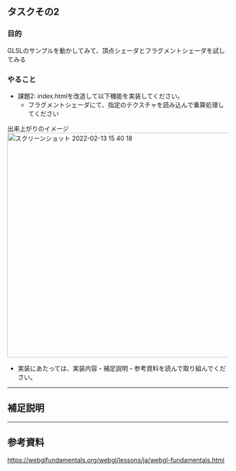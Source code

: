 ## タスクその2
### 目的
GLSLのサンプルを動かしてみて、頂点シェーダとフラグメントシェーダを試してみる

### やること

- 課題2: index.htmlを改造して以下機能を実装してください。
  - フラグメントシェーダにて、指定のテクスチャを読み込んで乗算処理してください

出来上がりのイメージ
<img width="510" alt="スクリーンショット 2022-02-13 15 40 18" src="https://user-images.githubusercontent.com/2268153/153742237-476d636f-1df1-4628-96b5-e382c55803e8.png">

* 実装にあたっては、実装内容・補足説明・参考資料を読んで取り組んでください。

---

## 補足説明

---

## 参考資料
https://webglfundamentals.org/webgl/lessons/ja/webgl-fundamentals.html
